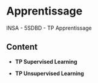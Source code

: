 # Apprentissage
INSA - 5SDBD - TP Apprentissage

## Content

* **TP Supervised Learning**

* **TP Unsupervised Learning**
